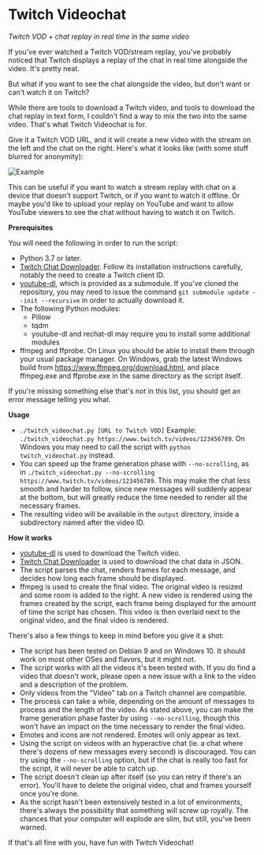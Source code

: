 # Twitch Videochat

*Twitch VOD + chat replay in real time in the same video*

If you've ever watched a Twitch VOD/stream replay, you've probably noticed that Twitch displays a replay of the chat in real time alongside the video. It's pretty neat.

But what if you want to see the chat alongside the video, but don't want or can't watch it on Twitch?

While there are tools to download a Twitch video, and tools to download the chat replay in text form, I couldn't find a way to mix the two into the same video. That's what Twitch Videochat is for.

Give it a Twitch VOD URL, and it will create a new video with the stream on the left and the chat on the right. Here's what it looks like (with some stuff blurred for anonymity):

![Example](https://i.imgur.com/5jIdRao.png)

This can be useful if you want to watch a stream replay with chat on a device that doesn't support Twitch, or if you want to watch it offline. Or maybe you'd like to upload your replay on YouTube and want to allow YouTube viewers to see the chat without having to watch it on Twitch.

**Prerequisites**

You will need the following in order to run the script:
- Python 3.7 or later.
- [Twitch Chat Downloader](https://github.com/PetterKraabol/Twitch-Chat-Downloader). Follow its installation instructions carefully, notably the need to create a Twitch client ID.
- [youtube-dl](https://github.com/rg3/youtube-dl/), which is provided as a submodule. If you've cloned the repository, you may need to issue the command `git submodule update --init --recursive` in order to actually download it.
- The following Python modules:
    - Pillow
    - tqdm
    - youtube-dl and rechat-dl may require you to install some additional modules
- ffmpeg and ffprobe. On Linux you should be able to install them through your usual package manager. On Windows, grab the latest Windows build from https://www.ffmpeg.org/download.html, and place ffmpeg.exe and ffprobe.exe in the same directory as the script itself.

If you're missing something else that's not in this list, you should get an error message telling you what.

**Usage**
- `./twitch_videochat.py [URL to Twitch VOD]` Example: `./twitch_videochat.py https://www.twitch.tv/videos/123456789`. On Windows you may need to call the script with `python twitch_videochat.py` instead.
- You can speed up the frame generation phase with `--no-scrolling`, as in `./twitch_videochat.py --no-scrolling https://www.twitch.tv/videos/123456789`. This may make the chat less smooth and harder to follow, since new messages will suddenly appear at the bottom, but will greatly reduce the time needed to render all the necessary frames.
- The resulting video will be available in the `output` directory, inside a subdirectory named after the video ID.

**How it works**
- [youtube-dl](https://github.com/rg3/youtube-dl/) is used to download the Twitch video.
- [Twitch Chat Downloader](https://github.com/PetterKraabol/Twitch-Chat-Downloader) is used to download the chat data in JSON.
- The script parses the chat, renders frames for each message, and decides how long each frame should be displayed.
- ffmpeg is used to create the final video. The original video is resized and some room is added to the right. A new video is rendered using the frames created by the script, each frame being displayed for the amount of time the script has chosen. This video is then overlaid next to the original video, and the final video is rendered.

There's also a few things to keep in mind before you give it a shot:
- The script has been tested on Debian 9 and on Windows 10. It should work on most other OSes and flavors, but it might not.
- The script works with all the videos it's been tested with. If you do find a video that doesn't work, please open a new issue with a link to the video and a description of the problem.
- Only videos from the "Video" tab on a Twitch channel are compatible.
- The process can take a while, depending on the amount of messages to process and the length of the video. As stated above, you can make the frame generation phase faster by using `--no-scrolling`, though this won't have an impact on the time necessary to render the final video.
- Emotes and icons are not rendered. Emotes will only appear as text.
- Using the script on videos with an hyperactive chat (ie. a chat where there's dozens of new messages every second) is discouraged. You can try using the `--no-scrolling` option, but if the chat is really too fast for the script, it will never be able to catch up.
- The script doesn't clean up after itself (so you can retry if there's an error). You'll have to delete the original video, chat and frames yourself once you're done.
- As the script hasn't been extensively tested in a lot of environments, there's always the possibility that something will screw up royally. The chances that your computer will explode are slim, but still, you've been warned.

If that's all fine with you, have fun with Twitch Videochat!
